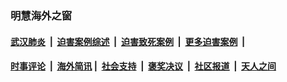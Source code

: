 
### 明慧海外之窗

####  [武汉肺炎](indexes/365.md?t=03111100) &nbsp;|&nbsp;  [迫害案例综述](indexes/328.md?t=03111100) &nbsp;|&nbsp; [迫害致死案例](indexes/277.md?t=03111100)  &nbsp;|&nbsp; [更多迫害案例](indexes/81.md?t=03111100)  &nbsp;|&nbsp; 
####  [时事评论](indexes/19.md?t=03111100) &nbsp;|&nbsp; [海外简讯](indexes/245.md?t=03111100)&nbsp;|&nbsp;  [社会支持](indexes/140.md?t=03111100) &nbsp;|&nbsp; [褒奖决议](indexes/282.md?t=03111100) &nbsp;|&nbsp; [社区报道](indexes/91.md?t=03111100)  &nbsp;|&nbsp; [天人之间](indexes/78.md?t=03111100) 

